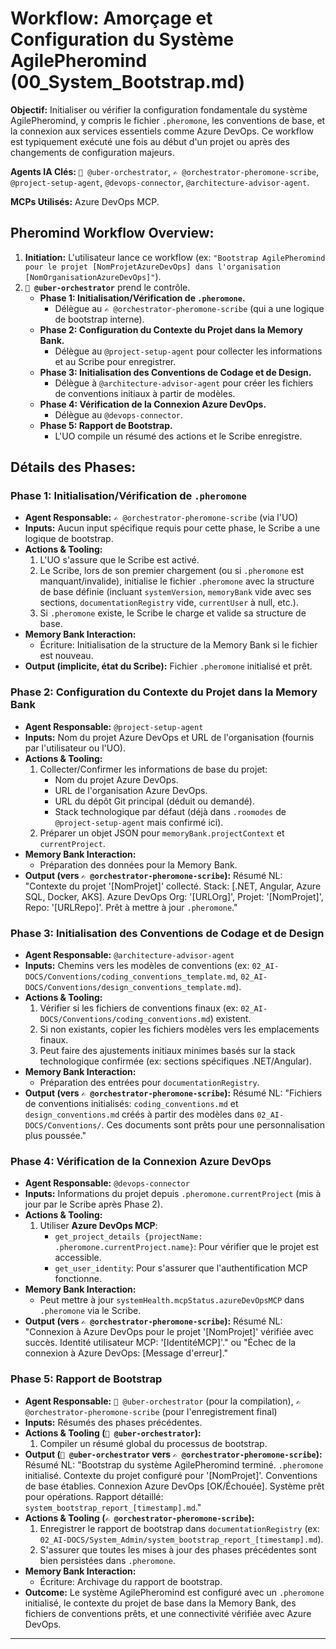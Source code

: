# Workflow: Amorçage et Configuration du Système AgilePheromind (00_System_Bootstrap.md)

**Objectif:** Initialiser ou vérifier la configuration fondamentale du système AgilePheromind, y compris le fichier `.pheromone`, les conventions de base, et la connexion aux services essentiels comme Azure DevOps. Ce workflow est typiquement exécuté une fois au début d'un projet ou après des changements de configuration majeurs.

**Agents IA Clés:** `🧐 @uber-orchestrator`, `✍️ @orchestrator-pheromone-scribe`, `@project-setup-agent`, `@devops-connector`, `@architecture-advisor-agent`.

**MCPs Utilisés:** Azure DevOps MCP.

## Pheromind Workflow Overview:

1.  **Initiation:** L'utilisateur lance ce workflow (ex: `"Bootstrap AgilePheromind pour le projet [NomProjetAzureDevOps] dans l'organisation [NomOrganisationAzureDevOps]"`).
2.  **`🧐 @uber-orchestrator`** prend le contrôle.
    *   **Phase 1: Initialisation/Vérification de `.pheromone`.**
        *   Délègue au `✍️ @orchestrator-pheromone-scribe` (qui a une logique de bootstrap interne).
    *   **Phase 2: Configuration du Contexte du Projet dans la Memory Bank.**
        *   Délègue au `@project-setup-agent` pour collecter les informations et au Scribe pour enregistrer.
    *   **Phase 3: Initialisation des Conventions de Codage et de Design.**
        *   Délègue à `@architecture-advisor-agent` pour créer les fichiers de conventions initiaux à partir de modèles.
    *   **Phase 4: Vérification de la Connexion Azure DevOps.**
        *   Délègue au `@devops-connector`.
    *   **Phase 5: Rapport de Bootstrap.**
        *   L'UO compile un résumé des actions et le Scribe enregistre.

## Détails des Phases:

### Phase 1: Initialisation/Vérification de `.pheromone`
*   **Agent Responsable:** `✍️ @orchestrator-pheromone-scribe` (via l'UO)
*   **Inputs:** Aucun input spécifique requis pour cette phase, le Scribe a une logique de bootstrap.
*   **Actions & Tooling:**
    1.  L'UO s'assure que le Scribe est activé.
    2.  Le Scribe, lors de son premier chargement (ou si `.pheromone` est manquant/invalide), initialise le fichier `.pheromone` avec la structure de base définie (incluant `systemVersion`, `memoryBank` vide avec ses sections, `documentationRegistry` vide, `currentUser` à null, etc.).
    3.  Si `.pheromone` existe, le Scribe le charge et valide sa structure de base.
*   **Memory Bank Interaction:**
    *   Écriture: Initialisation de la structure de la Memory Bank si le fichier est nouveau.
*   **Output (implicite, état du Scribe):** Fichier `.pheromone` initialisé et prêt.

### Phase 2: Configuration du Contexte du Projet dans la Memory Bank
*   **Agent Responsable:** `@project-setup-agent`
*   **Inputs:** Nom du projet Azure DevOps et URL de l'organisation (fournis par l'utilisateur ou l'UO).
*   **Actions & Tooling:**
    1.  Collecter/Confirmer les informations de base du projet:
        *   Nom du projet Azure DevOps.
        *   URL de l'organisation Azure DevOps.
        *   URL du dépôt Git principal (déduit ou demandé).
        *   Stack technologique par défaut (déjà dans `.roomodes` de `@project-setup-agent` mais confirmé ici).
    2.  Préparer un objet JSON pour `memoryBank.projectContext` et `currentProject`.
*   **Memory Bank Interaction:**
    *   Préparation des données pour la Memory Bank.
*   **Output (vers `✍️ @orchestrator-pheromone-scribe`):** Résumé NL: "Contexte du projet '[NomProjet]' collecté. Stack: [.NET, Angular, Azure SQL, Docker, AKS]. Azure DevOps Org: '[URLOrg]', Projet: '[NomProjet]', Repo: '[URLRepo]'. Prêt à mettre à jour `.pheromone`."

### Phase 3: Initialisation des Conventions de Codage et de Design
*   **Agent Responsable:** `@architecture-advisor-agent`
*   **Inputs:** Chemins vers les modèles de conventions (ex: `02_AI-DOCS/Conventions/coding_conventions_template.md`, `02_AI-DOCS/Conventions/design_conventions_template.md`).
*   **Actions & Tooling:**
    1.  Vérifier si les fichiers de conventions finaux (ex: `02_AI-DOCS/Conventions/coding_conventions.md`) existent.
    2.  Si non existants, copier les fichiers modèles vers les emplacements finaux.
    3.  Peut faire des ajustements initiaux minimes basés sur la stack technologique confirmée (ex: sections spécifiques .NET/Angular).
*   **Memory Bank Interaction:**
    *   Préparation des entrées pour `documentationRegistry`.
*   **Output (vers `✍️ @orchestrator-pheromone-scribe`):** Résumé NL: "Fichiers de conventions initialisés: `coding_conventions.md` et `design_conventions.md` créés à partir des modèles dans `02_AI-DOCS/Conventions/`. Ces documents sont prêts pour une personnalisation plus poussée."

### Phase 4: Vérification de la Connexion Azure DevOps
*   **Agent Responsable:** `@devops-connector`
*   **Inputs:** Informations du projet depuis `.pheromone.currentProject` (mis à jour par le Scribe après Phase 2).
*   **Actions & Tooling:**
    1.  Utiliser **Azure DevOps MCP**:
        *   `get_project_details {projectName: .pheromone.currentProject.name}`: Pour vérifier que le projet est accessible.
        *   `get_user_identity`: Pour s'assurer que l'authentification MCP fonctionne.
*   **Memory Bank Interaction:**
    *   Peut mettre à jour `systemHealth.mcpStatus.azureDevOpsMCP` dans `.pheromone` via le Scribe.
*   **Output (vers `✍️ @orchestrator-pheromone-scribe`):** Résumé NL: "Connexion à Azure DevOps pour le projet '[NomProjet]' vérifiée avec succès. Identité utilisateur MCP: '[IdentitéMCP]'." ou "Échec de la connexion à Azure DevOps: [Message d'erreur]."

### Phase 5: Rapport de Bootstrap
*   **Agent Responsable:** `🧐 @uber-orchestrator` (pour la compilation), `✍️ @orchestrator-pheromone-scribe` (pour l'enregistrement final)
*   **Inputs:** Résumés des phases précédentes.
*   **Actions & Tooling (`🧐 @uber-orchestrator`):**
    1.  Compiler un résumé global du processus de bootstrap.
*   **Output (`🧐 @uber-orchestrator` vers `✍️ @orchestrator-pheromone-scribe`):** Résumé NL: "Bootstrap du système AgilePheromind terminé. `.pheromone` initialisé. Contexte du projet configuré pour '[NomProjet]'. Conventions de base établies. Connexion Azure DevOps [OK/Échouée]. Système prêt pour opérations. Rapport détaillé: `system_bootstrap_report_[timestamp].md`."
*   **Actions & Tooling (`✍️ @orchestrator-pheromone-scribe`):**
    1.  Enregistrer le rapport de bootstrap dans `documentationRegistry` (ex: `02_AI-DOCS/System_Admin/system_bootstrap_report_[timestamp].md`).
    2.  S'assurer que toutes les mises à jour des phases précédentes sont bien persistées dans `.pheromone`.
*   **Memory Bank Interaction:**
    *   Écriture: Archivage du rapport de bootstrap.
*   **Outcome:** Le système AgilePheromind est configuré avec un `.pheromone` initialisé, le contexte du projet de base dans la Memory Bank, des fichiers de conventions prêts, et une connectivité vérifiée avec Azure DevOps.

---